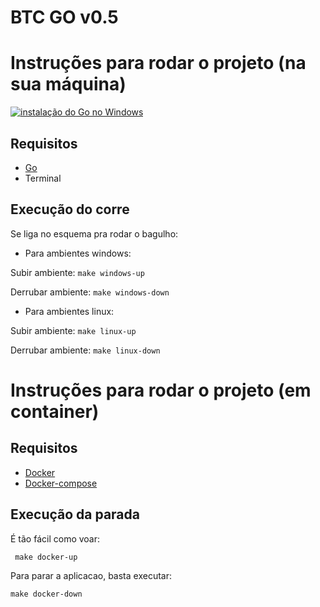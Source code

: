 # BTC GO v0.5

# Instruções para rodar o projeto (na sua máquina)

[![instalação do Go no Windows](https://img.youtube.com/vi/679Zc7ZQLtI/0.jpg)](https://www.youtube.com/watch?v=679Zc7ZQLtI)

## Requisitos
  -  [Go][install-go]
  -  Terminal

## Execução do corre
Se liga no esquema pra rodar o bagulho:


 * Para ambientes windows:

  Subir ambiente: 
  ``` make windows-up ```

  Derrubar ambiente: 
  ``` make windows-down ```

 * Para ambientes linux:

  Subir ambiente: 
  ``` make linux-up ```

  Derrubar ambiente: 
  ``` make linux-down ```

 
# Instruções para rodar o projeto (em container)

## Requisitos
  -  [Docker][install-docker]
  -  [Docker-compose][install-docker-compose]

## Execução da parada
É tão fácil como voar:

``` make docker-up```

Para parar a aplicacao, basta executar:

``` make docker-down ```


[install-go]: https://go.dev/doc/install
[install-docker]: https://www.docker.com/get-started/
[install-docker-compose]: https://docs.docker.com/compose/install/